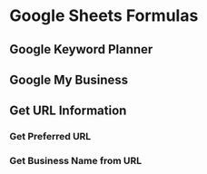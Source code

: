 # Google Sheets Formulas

## Google Keyword Planner

## Google My Business

## Get URL Information

### Get Preferred URL

### Get Business Name from URL
